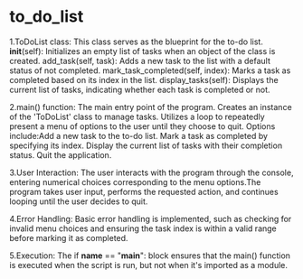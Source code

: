 # to_do_list
1.ToDoList class:
  This class serves as the blueprint for the to-do list.
  __init__(self): Initializes an empty list of tasks when an object of the class is created.
  add_task(self, task): Adds a new task to the list with a default status of not completed.
  mark_task_completed(self, index): Marks a task as completed based on its index in the list.
  display_tasks(self): Displays the current list of tasks, indicating whether each task is completed or not.

2.main() function:
  The main entry point of the program.
  Creates an instance of the 'ToDoList' class to manage tasks.
  Utilizes a loop to repeatedly present a menu of options to the user until they choose to quit.
  Options include:Add a new task to the to-do list.
  Mark a task as completed by specifying its index.
  Display the current list of tasks with their completion status.
  Quit the application.

3.User Interaction:
  The user interacts with the program through the console, entering numerical choices corresponding to the menu options.The program takes user input, performs the       requested action, and continues looping until the user decides to quit.

4.Error Handling:
  Basic error handling is implemented, such as checking for invalid menu choices and ensuring the task index is within a valid range before marking it as completed.

5.Execution:
  The if __name__ == "__main__": block ensures that the main() function is executed when the script is run, but not when it's imported as a module.

